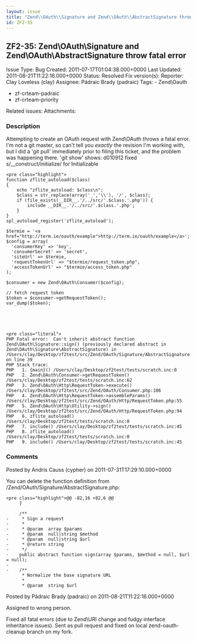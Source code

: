 ```yaml
---
layout: issue
title: "Zend\\OAuth\\Signature and Zend\\OAuth\\AbstractSignature throw fatal error"
id: ZF2-35
---
```


ZF2-35: Zend\\OAuth\\Signature and Zend\\OAuth\\AbstractSignature throw fatal error
-----------------------------------------------------------------------------------

 Issue Type: Bug Created: 2011-07-17T01:04:38.000+0000 Last Updated: 2011-08-21T11:22:16.000+0000 Status: Resolved Fix version(s): 
 Reporter:  Clay Loveless (clay)  Assignee:  Pádraic Brady (padraic)  Tags: - Zend\\Oauth
- zf-crteam-padraic
- zf-crteam-priority
 
 Related issues: 
 Attachments: 
### Description

Attempting to create an OAuth request with Zend\\OAuth throws a fatal error. I'm not a git master, so can't tell you _exactly_ the revision I'm working with, but I did a 'git pull' immediately prior to filing this ticket, and the problem was happening there. 'git show' shows: d010912 fixed s/\_\_construct/initialize/ for Initializable

 
    <pre class="highlight">
    function zflite_autoload($class)
    {
        echo "zflite_autoload: $class\n";
        $class = str_replace(array('_','\\'), '/', $class);
        if (file_exists(__DIR__.'/../src/'.$class.'.php')) {
            include __DIR__.'/../src/'.$class.'.php';
        }
    }
    spl_autoload_register('zflite_autoload');
    
    $termie = '<a href="http://term.ie/oauth/example">http://term.ie/oauth/example</a>';
    $config = array(
      'consumerKey' => 'key',
      'consumerSecret' => 'secret',
      'siteUrl' => $termie,
      'requestTokenUrl' => "$termie/request_token.php",
      'accessTokenUrl' => "$termie/access_token.php"
    );
    
    $consumer = new Zend\OAuth\Consumer($config);
    
    // fetch request token
    $token = $consumer->getRequestToken();
    var_dump($token);
    
    


 
    <pre class="literal">
    PHP Fatal error:  Can't inherit abstract function Zend\OAuth\Signature::sign() (previously declared abstract in Zend\OAuth\Signature\AbstractSignature) in /Users/clay/Desktop/zf2test/src/Zend/OAuth/Signature/AbstractSignature.php on line 39
    PHP Stack trace:
    PHP   1. {main}() /Users/clay/Desktop/zf2test/tests/scratch.inc:0
    PHP   2. Zend\OAuth\Consumer->getRequestToken() /Users/clay/Desktop/zf2test/tests/scratch.inc:62
    PHP   3. Zend\OAuth\Http\RequestToken->execute() /Users/clay/Desktop/zf2test/src/Zend/OAuth/Consumer.php:106
    PHP   4. Zend\OAuth\Http\RequestToken->assembleParams() /Users/clay/Desktop/zf2test/src/Zend/OAuth/Http/RequestToken.php:55
    PHP   5. Zend\OAuth\Http\Utility->sign() /Users/clay/Desktop/zf2test/src/Zend/OAuth/Http/RequestToken.php:94
    PHP   6. zflite_autoload() /Users/clay/Desktop/zf2test/tests/scratch.inc:0
    PHP   7. include() /Users/clay/Desktop/zf2test/tests/scratch.inc:45
    PHP   8. zflite_autoload() /Users/clay/Desktop/zf2test/tests/scratch.inc:0
    PHP   9. include() /Users/clay/Desktop/zf2test/tests/scratch.inc:45


 

 

### Comments

Posted by Andris Causs (cypher) on 2011-07-31T17:29:10.000+0000

You can delete the function definition from /Zend/OAuth/Signature/AbstractSignature.php:

 
    <pre class="highlight">@@ -82,16 +82,6 @@
         }
     
         /**
    -     * Sign a request
    -     * 
    -     * @param  array $params 
    -     * @param  null|string $method 
    -     * @param  null|string $url 
    -     * @return string
    -     */
    -    public abstract function sign(array $params, $method = null, $url = null);
    -
    -    /**
          * Normalize the base signature URL
          * 
          * @param  string $url 


 

 

Posted by Pádraic Brady (padraic) on 2011-08-21T11:22:16.000+0000

Assigned to wrong person.

Fixed all fatal errors (due to Zend\\URI change and fudgy interface inheritance issues). Sent as pull request and fixed on local zend-oauth-cleanup branch on my fork.

 

 